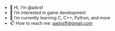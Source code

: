 - 👋 Hi, I’m @advsf
- 👀 I’m interested in game development
- 🌱 I’m currently learning C, C++, Python, and more
- 📫 How to reach me: aadvsff@gmail.com

<!---
advsf/advsf is a ✨ special ✨ repository because its `README.md` (this file) appears on your GitHub profile.
You can click the Preview link to take a look at your changes.
--->
